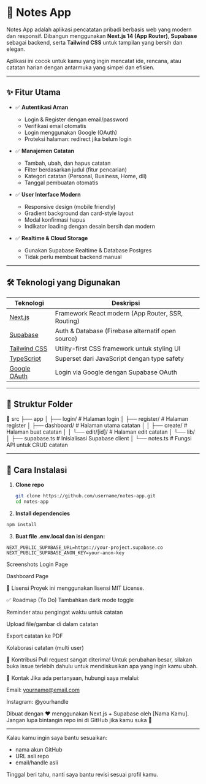 # 📝 Notes App

Notes App adalah aplikasi pencatatan pribadi berbasis web yang modern dan responsif. Dibangun menggunakan **Next.js 14 (App Router)**, **Supabase** sebagai backend, serta **Tailwind CSS** untuk tampilan yang bersih dan elegan.

Aplikasi ini cocok untuk kamu yang ingin mencatat ide, rencana, atau catatan harian dengan antarmuka yang simpel dan efisien.

---

## ✨ Fitur Utama

- ✅ **Autentikasi Aman**
  - Login & Register dengan email/password
  - Verifikasi email otomatis
  - Login menggunakan Google (OAuth)
  - Proteksi halaman: redirect jika belum login

- ✅ **Manajemen Catatan**
  - Tambah, ubah, dan hapus catatan
  - Filter berdasarkan judul (fitur pencarian)
  - Kategori catatan (Personal, Business, Home, dll)
  - Tanggal pembuatan otomatis

- ✅ **User Interface Modern**
  - Responsive design (mobile friendly)
  - Gradient background dan card-style layout
  - Modal konfirmasi hapus
  - Indikator loading dengan desain bersih dan modern

- ✅ **Realtime & Cloud Storage**
  - Gunakan Supabase Realtime & Database Postgres
  - Tidak perlu membuat backend manual

---

## 🛠️ Teknologi yang Digunakan

| Teknologi                         | Deskripsi                                                  |
|----------------------------------|-------------------------------------------------------------|
| [Next.js](https://nextjs.org/)   | Framework React modern (App Router, SSR, Routing)          |
| [Supabase](https://supabase.com/)| Auth & Database (Firebase alternatif open source)          |
| [Tailwind CSS](https://tailwindcss.com/) | Utility-first CSS framework untuk styling UI         |
| [TypeScript](https://www.typescriptlang.org/) | Superset dari JavaScript dengan type safety      |
| [Google OAuth](https://supabase.com/docs/guides/auth/social-login/google) | Login via Google dengan Supabase OAuth |

---

## 🧩 Struktur Folder

📁 src
├── app
│ ├── login/ # Halaman login
│ ├── register/ # Halaman register
│ ├── dashboard/ # Halaman utama catatan
│ │ ├── create/ # Halaman buat catatan
│ │ └── edit/[id]/ # Halaman edit catatan
│ └── lib/
│ ├── supabase.ts # Inisialisasi Supabase client
│ └── notes.ts # Fungsi API untuk CRUD catatan


---

## 🚀 Cara Instalasi

1. **Clone repo**
   ```bash
   git clone https://github.com/username/notes-app.git
   cd notes-app

2. **Install dependencies**

```bash
npm install
```

3. **Buat file .env.local dan isi dengan:**
```
NEXT_PUBLIC_SUPABASE_URL=https://your-project.supabase.co
NEXT_PUBLIC_SUPABASE_ANON_KEY=your-anon-key
```

Screenshots
Login Page	

Dashboard Page


📄 Lisensi
Proyek ini menggunakan lisensi MIT License.

✅ Roadmap (To Do)
 Tambahkan dark mode toggle

 Reminder atau pengingat waktu untuk catatan

 Upload file/gambar di dalam catatan

 Export catatan ke PDF

 Kolaborasi catatan (multi user)

🙋 Kontribusi
Pull request sangat diterima! Untuk perubahan besar, silakan buka issue terlebih dahulu untuk mendiskusikan apa yang ingin kamu ubah.

💬 Kontak
Jika ada pertanyaan, hubungi saya melalui:
    
Email: yourname@email.com

Instagram: @yourhandle

Dibuat dengan ❤️ menggunakan Next.js + Supabase oleh [Nama Kamu]. Jangan lupa bintangin repo ini di GitHub jika kamu suka 🙌

---

Kalau kamu ingin saya bantu sesuaikan:
- nama akun GitHub
- URL asli repo
- email/handle asli

Tinggal beri tahu, nanti saya bantu revisi sesuai profil kamu.